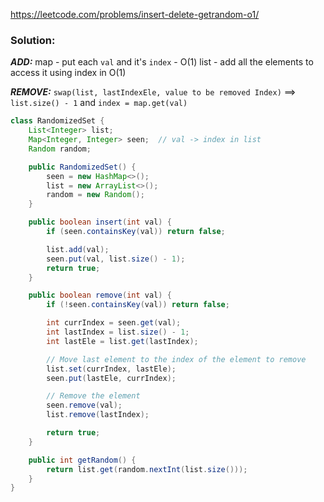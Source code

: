 https://leetcode.com/problems/insert-delete-getrandom-o1/

### Solution:

_**ADD:**_
map - put each `val` and it's `index` - O(1)
list -  add all the elements to access it using index in O(1)

**_REMOVE:_**
`swap(list, lastIndexEle, value to be removed Index)` ==> `list.size() - 1` and `index = map.get(val)`


```java
class RandomizedSet {
    List<Integer> list;
    Map<Integer, Integer> seen;  // val -> index in list
    Random random;

    public RandomizedSet() {
        seen = new HashMap<>();
        list = new ArrayList<>();
        random = new Random();
    }

    public boolean insert(int val) {
        if (seen.containsKey(val)) return false;

        list.add(val);
        seen.put(val, list.size() - 1);
        return true;
    }

    public boolean remove(int val) {
        if (!seen.containsKey(val)) return false;

        int currIndex = seen.get(val);
        int lastIndex = list.size() - 1;
        int lastEle = list.get(lastIndex);

        // Move last element to the index of the element to remove
        list.set(currIndex, lastEle);
        seen.put(lastEle, currIndex);

        // Remove the element
        seen.remove(val);
        list.remove(lastIndex);

        return true;
    }

    public int getRandom() {
        return list.get(random.nextInt(list.size()));
    }
}

```